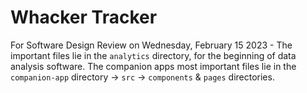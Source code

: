# Whacker Tracker

For Software Design Review on Wednesday, February 15 2023 -
The important files lie in the `analytics` directory, for the beginning of data analysis software.
The companion apps most important files lie in the `companion-app` directory -> `src` -> `components` & `pages` directories.

